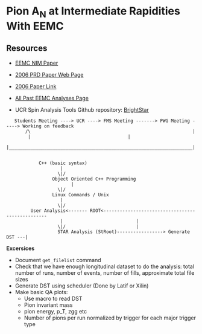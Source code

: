 Pion A<sub>N</sub> at Intermediate Rapidities With EEMC
===============================================================

Resources
-----------

- [EEMC NIM Paper](https://www.star.bnl.gov/public/tpc/NimPapers/endcap/eemc_nim.pdf) 
- [2006 PRD Paper Web Page](https://drupal.star.bnl.gov/STAR/blog/drach09/2013/feb/28/2006-eemc-neutral-pions-paper-home-page)
- [2006 Paper Link](https://journals.aps.org/prd/abstract/10.1103/PhysRevD.89.012001)
- [All Past EEMC Analyses Page](https://drupal.star.bnl.gov/STAR/book/export/html/10124)


- UCR Spin Analysis Tools Github repository: [BrightStar](https://github.com/latifkabir/BrightSTAR)

```
   Students Meeting ----> UCR ----> FMS Meeting -------> PWG Meeting -----> Working on feedback
   	   /\ 	    	      	    			     	     	    	 |   
	    |									 |
	    |____________________________________________________________________|
	   

			C++ (basic syntax)
				    |
				   \|/
			     Object Oriented C++ Programming
			     	    |
				   \|/
			     Linux Commands / Unix    
				    |
				   \|/
	     User Analysis<------- ROOT<-------------------------------------------------
				    |							|
				   \|/							|						
			       STAR Analysis (StRoot)-----------------> Generate DST ---|   

```


**Excersices**

- Document `get_filelist` command
- Check that we have enough longitudinal dataset to do the analysis: total number of runs, number of events, number of fills, approximate total file sizes
- Generate DST using scheduler (Done by Latif or Xilin)
- Make basic QA plots:
     - Use macro to read DST 
     - Pion invariant mass
     - pion energy, p_T, zgg etc
     - Number of pions per run normalized by trigger for each major trigger type

